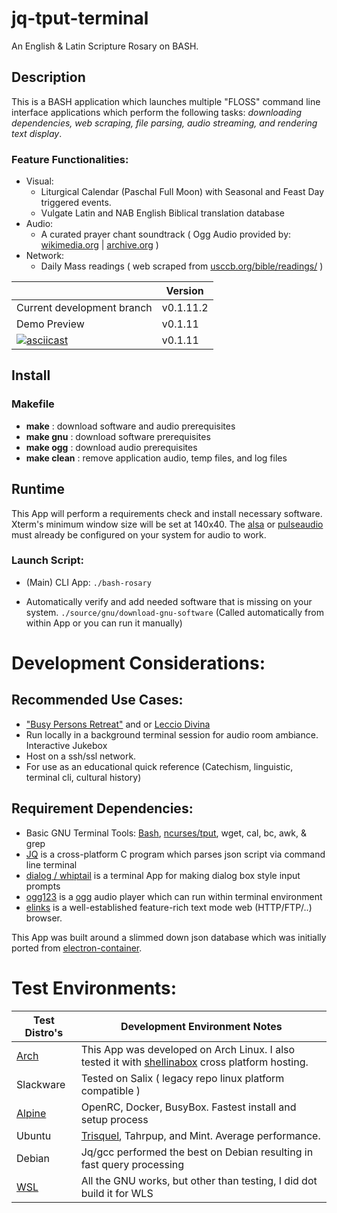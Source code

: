 # jq-tput-terminal

An English & Latin Scripture Rosary on BASH.

## Description

This is a BASH application which launches multiple "FLOSS" command line interface applications which perform the following tasks: *downloading dependencies, web scraping, file parsing, audio streaming, and rendering text display*.

### Feature Functionalities:

* Visual:
    - Liturgical Calendar (Paschal Full Moon) with Seasonal and Feast Day triggered events.
    - Vulgate Latin and NAB English Biblical translation database
* Audio:
    - A curated prayer chant soundtrack ( Ogg Audio provided by: [wikimedia.org](https://commons.wikimedia.org) | [archive.org](archive.org) )
* Network:
    - Daily Mass readings ( web scraped from [usccb.org/bible/readings/](usccb.org/bible/readings/) )

| | Version |
| --- | --- |
| Current development branch | v0.1.11.2 |
| Demo Preview | v0.1.11 |
| [![asciicast](https://asciinema.org/a/243201.svg)](https://asciinema.org/a/243201) | v0.1.11 |

## Install

### Makefile

* **make** : download software and audio prerequisites
* **make gnu** : download software prerequisites
* **make ogg** : download audio prerequisites
* **make clean** : remove application audio, temp files, and log files

## Runtime

This App will perform a requirements check and install necessary software. Xterm's minimum window size will be set at 140x40. The [alsa](http://alsa-project.org/main/index.php/Main_Page) or [pulseaudio](https://www.freedesktop.org/wiki/Software/PulseAudio/) must already be configured on your system for audio to work.

### Launch Script:

- (Main) CLI App: ```./bash-rosary```

- Automatically verify and add needed software that is missing on your system. ```./source/gnu/download-gnu-software``` (Called automatically from within App or you can run it manually)

# Development Considerations:

## Recommended Use Cases:

- ["Busy Persons Retreat"](https://vocationscava.org/wp-content/uploads/2014/11/ONLINE_BPR_EDITED_October_2013.pdf) and or [Leccio Divina](https://ocarm.org/en/content/lectio/what-lectio-divina)
- Run locally in a background terminal session for audio room ambiance. Interactive Jukebox
- Host on a ssh/ssl network.
- For use as an educational quick reference (Catechism, linguistic, terminal cli, cultural history)

## Requirement Dependencies:

* Basic GNU Terminal Tools: [Bash](https://www.gnu.org/software/bash/), [ncurses/tput](https://ss64.com/bash/tput.html), wget, cal, bc, awk, & grep
* [JQ](https://stedolan.github.io/jq) is a cross-platform C program which parses json script via command line terminal
* [dialog / whiptail](http://linuxcommand.org/lc3_adv_dialog.php) is a terminal App for making dialog box style input prompts
* [ogg123](https://xiph.org/vorbis) is a [ogg](https://xiph.org/vorbis) audio player which can run within terminal environment
* [elinks](http://elinks.or.cz/) is a well-established feature-rich text mode web (HTTP/FTP/..) browser.

This App was built around a slimmed down json database which was initially ported from [electron-container](https://github.com/mezcel/electron-container).

# Test Environments:

| Test Distro's | Development Environment Notes |
| --- | --- |
| [Arch](https://wiki.archlinux.org/) | This App was developed on Arch Linux. I also tested it with [shellinabox](https://aur.archlinux.org/packages/shellinabox-git/) cross platform hosting.|
| Slackware | Tested on Salix ( legacy repo linux platform compatible ) |
| [Alpine](https://alpinelinux.org/about/) | OpenRC, Docker, BusyBox. Fastest install and setup process |
| Ubuntu | [Trisquel](https://trisquel.info), Tahrpup, and Mint. Average performance. |
| Debian | Jq/gcc performed the best on Debian resulting in fast query processing |
| [WSL](https://docs.microsoft.com/en-us/windows/wsl/about) | All the GNU works, but other than testing, I did dot build it for WLS |
